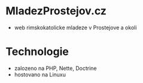 MladezProstejov.cz
==================

- web rimskokatolicke mladeze v Prostejove a okoli

Technologie
===========

- zalozeno na PHP, Nette, Doctrine
- hostovano na Linuxu
